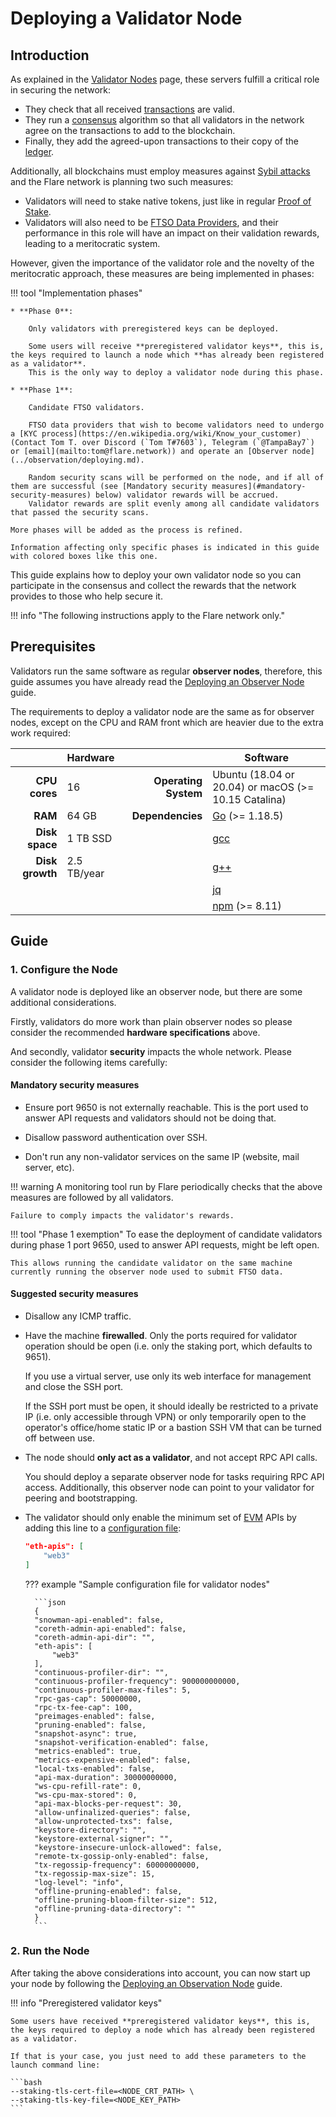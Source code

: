 # Deploying a Validator Node

## Introduction

As explained in the [Validator Nodes](../../tech/validators.md) page, these servers fulfill a critical role in securing the network:

* They check that all received [transactions](glossary.md#transaction) are valid.
* They run a [consensus](glossary.md#consensus) algorithm so that all validators in the network agree on the transactions to add to the blockchain.
* Finally, they add the agreed-upon transactions to their copy of the [ledger](glossary.md#ledger).

Additionally, all blockchains must employ measures against [Sybil attacks](glossary.md#sybil_resistance) and the Flare network is planning two such measures:

* Validators will need to stake native tokens, just like in regular [Proof of Stake](glossary.md#proof_of_stake).
* Validators will also need to be [FTSO Data Providers](glossary.md#data_provider), and their performance in this role will have an impact on their validation rewards, leading to a meritocratic system.

However, given the importance of the validator role and the novelty of the meritocratic approach, these measures are being implemented in phases:

!!! tool "Implementation phases"

    * **Phase 0**:

        Only validators with preregistered keys can be deployed.

        Some users will receive **preregistered validator keys**, this is, the keys required to launch a node which **has already been registered as a validator**.
        This is the only way to deploy a validator node during this phase.

    * **Phase 1**:

        Candidate FTSO validators.

        FTSO data providers that wish to become validators need to undergo a [KYC process](https://en.wikipedia.org/wiki/Know_your_customer) (Contact Tom T. over Discord (`Tom T#7603`), Telegram (`@TampaBay7`) or [email](mailto:tom@flare.network)) and operate an [Observer node](../observation/deploying.md).

        Random security scans will be performed on the node, and if all of them are successful (see [Mandatory security measures](#mandatory-security-measures) below) validator rewards will be accrued.
        Validator rewards are split evenly among all candidate validators that passed the security scans.

    More phases will be added as the process is refined.

    Information affecting only specific phases is indicated in this guide with colored boxes like this one.

This guide explains how to deploy your own validator node so you can participate in the consensus and collect the rewards that the network provides to those who help secure it.

!!! info "The following instructions apply to the Flare network only."

## Prerequisites

Validators run the same software as regular **observer nodes**, therefore, this guide assumes you have already read the [Deploying an Observer Node](../observation/deploying.md) guide.

The requirements to deploy a validator node are the same as for observer nodes, except on the CPU and RAM front which are heavier due to the extra work required:

|                 | Hardware    |                      | Software                                             |
| --------------: | :---------- | -------------------: | ---------------------------------------------------- |
|   **CPU cores** | 16          | **Operating System** | Ubuntu (18.04 or 20.04) or macOS (>= 10.15 Catalina) |
|         **RAM** | 64 GB       |     **Dependencies** | [Go](https://golang.org/doc/install) (>= 1.18.5)     |
|  **Disk space** | 1 TB SSD    |                      | [gcc](https://gcc.gnu.org/)                          |
| **Disk growth** | 2.5 TB/year |                      | [g++](https://gcc.gnu.org/)                          |
|                 |             |                      | [jq](https://stedolan.github.io/jq/)                 |
|                 |             |                      | [npm](https://docs.npmjs.com) (>= 8.11)              |

## Guide

### 1. Configure the Node

A validator node is deployed like an observer node, but there are some additional considerations.

Firstly, validators do more work than plain observer nodes so please consider the recommended **hardware specifications** above.

And secondly, validator **security** impacts the whole network.
Please consider the following items carefully:

#### Mandatory security measures

* Ensure port 9650 is not externally reachable.
    This is the port used to answer API requests and validators should not be doing that.

* Disallow password authentication over SSH.

* Don't run any non-validator services on the same IP (website, mail server, etc).

!!! warning
    A monitoring tool run by Flare periodically checks that the above measures are followed by all validators.

    Failure to comply impacts the validator's rewards.

!!! tool "Phase 1 exemption"
    To ease the deployment of candidate validators during phase 1 port 9650, used to answer API requests, might be left open.

    This allows running the candidate validator on the same machine currently running the observer node used to submit FTSO data.

#### Suggested security measures

* Disallow any ICMP traffic.

* Have the machine **firewalled**.
  Only the ports required for validator operation should be open (i.e. only the staking port, which defaults to 9651).

    If you use a virtual server, use only its web interface for management and close the SSH port.

    If the SSH port must be open, it should ideally be restricted to a private IP (i.e. only accessible through VPN) or only temporarily open to the operator's office/home static IP or a bastion SSH VM that can be turned off between use.

* The node should **only act as a validator**, and not accept RPC API calls.

    You should deploy a separate observer node for tasks requiring RPC API access.
    Additionally, this observer node can point to your validator for peering and bootstrapping.

* The validator should only enable the minimum set of [EVM](glossary.md#evm) APIs by adding this line to a [configuration file](../observation/deploying.md#additional-configuration):

    ```json
    "eth-apis": [
        "web3"
    ]
    ```

    ??? example "Sample configuration file for validator nodes"

        ```json
        {
        "snowman-api-enabled": false,
        "coreth-admin-api-enabled": false,
        "coreth-admin-api-dir": "",
        "eth-apis": [
            "web3"
        ],
        "continuous-profiler-dir": "",
        "continuous-profiler-frequency": 900000000000,
        "continuous-profiler-max-files": 5,
        "rpc-gas-cap": 50000000,
        "rpc-tx-fee-cap": 100,
        "preimages-enabled": false,
        "pruning-enabled": false,
        "snapshot-async": true,
        "snapshot-verification-enabled": false,
        "metrics-enabled": true,
        "metrics-expensive-enabled": false,
        "local-txs-enabled": false,
        "api-max-duration": 30000000000,
        "ws-cpu-refill-rate": 0,
        "ws-cpu-max-stored": 0,
        "api-max-blocks-per-request": 30,
        "allow-unfinalized-queries": false,
        "allow-unprotected-txs": false,
        "keystore-directory": "",
        "keystore-external-signer": "",
        "keystore-insecure-unlock-allowed": false,
        "remote-tx-gossip-only-enabled": false,
        "tx-regossip-frequency": 60000000000,
        "tx-regossip-max-size": 15,
        "log-level": "info",
        "offline-pruning-enabled": false,
        "offline-pruning-bloom-filter-size": 512,
        "offline-pruning-data-directory": ""
        }
        ```

### 2. Run the Node

After taking the above considerations into account, you can now start up your node by following the [Deploying an Observation Node](../observation/deploying.md) guide.

!!! info "Preregistered validator keys"

    Some users have received **preregistered validator keys**, this is, the keys required to deploy a node which has already been registered as a validator.

    If that is your case, you just need to add these parameters to the launch command line:

    ```bash
    --staking-tls-cert-file=<NODE_CRT_PATH> \
    --staking-tls-key-file=<NODE_KEY_PATH>
    ```
